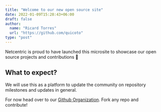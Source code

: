 ```yaml
---
title: "Welcome to our new open source site"
date: 2022-01-09T15:28:43+06:00
draft: false
author:
  name: "Ricard Torres"
  url: "https://github.com/quicoto"
type: "post"
---
```


Netcentric is proud to have launched this microsite to showcase our open source projects and contributions 🙌

## What to expect?

We will use this as a platform to update the community on repository milestones and updates in general.

For now head over to our [Github Organization](https://github.com/Netcentric). Fork any repo and contribute!